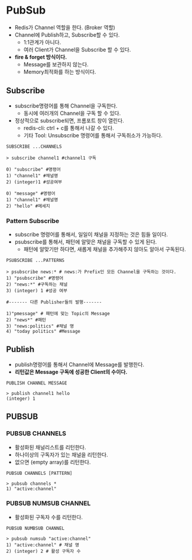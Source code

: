 # PubSub
- Redis가 Channel 역할을 한다. (Broker 역할)
- Channel에 Publish하고, Subscribe할 수 있다.
  - 1:1관계가 아니다.
  - 여러 Client가 Channel을 Subscribe 할 수 있다.
- **fire & forget 방식이다.**
  - Message를 보관하지 않는다. 
  - Memory최적화를 하는 방식이다.

## Subscribe
- subscribe명령어를 통해 Channel을 구독한다.
  - 동시에 여러개의 Channel을 구독 할 수 있다.
- 정상적으로 subscribe되면, 프롬포트 창이 열린다.
  - redis-cli:  ctrl + c를 통해서 나갈 수 있다.
  - 기타 Tool: Unsubscribe 명령어를 통해서 구독취소가 가능하다.
```shell
SUBSCRIBE ...CHANNELS

> subscribe channel1 #channel1 구독

0) "subscribe" #명령어
1) "channel1" #채널명
2) (integer)1 #성공여부

0) "message" #명령어
1) "channel1" #채널명
2) "hello" #메세지
```

### Pattern Subscribe
- subscribe 명령어를 통해서, 일일이 채널을 지정하는 것은 힘들 일이다.
- psubscribe를 통해서, 패턴에 알맞은 채널을 구독할 수 있게 된다.
  - 패턴에 알맞기만 하다면, 새롭게 채널을 추가해주지 않아도 알아서 구독된다.
```shell
PSUBSCRIBE ...PATTERNS

> psubscribe news:* # news:가 Prefix인 모든 Channel을 구독하는 것이다.
1) "psubscribe" #명령어
2) "news:*" #구독하는 채널
3) (integer) 1 #성공 여부

#------- 다른 Publisher들의 발행-------

1)"pmessage" # 패턴에 맞는 Topic의 Message
2) "news*" #패턴
3) "news:politics" #채널 명
4) "today politics" #Message
```


## Publish
- publish명령어를 통해서 Channel에 Message를 발행한다.
- **리턴값은 Message 구독에 성공한 Client의 수이다.**
```shell
PUBLISH CHANNEL MESSAGE

> publish channel1 hello
(integer) 1
```


## PUBSUB

### PUBSUB CHANNELS
- 활성화된 채널리스트를 리턴한다.
- 하나이상의 구독자가 있는 채널을 리턴한다.
- 없으면 (empty array)를 리턴한다.
```shell
PUBSUB CHANNELS [PATTERN]

> pubsub channels *
1) "active:channel"
```

### PUBSUB NUMSUB CHANNEL
- 활성화된 구독자 수를 리턴한다.
```shell
PUBSUB NUMBSUB CHANNEL

> pubsub numsub "active:channel"
1) "active:channel" # 채널 명
2) (integer) 2 # 활성 구독자 수
```